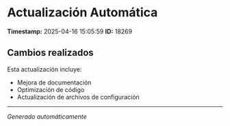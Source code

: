 # Actualización Automática

**Timestamp:** 2025-04-16 15:05:59
**ID:** 18269

## Cambios realizados

Esta actualización incluye:
- Mejora de documentación
- Optimización de código
- Actualización de archivos de configuración

---
*Generado automáticamente*
